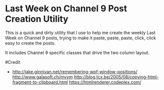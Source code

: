 Last Week on Channel 9 Post Creation Utility
====

This is a quick and dirty utility that I use to help me create the weekly Last Week on Channel 9 posts, trying to make it paste, paste, paste, click, click easy to create the posts.

It includes Channel 9 specific classes that drive the two column layout.

#Credit
* http://jake.ginnivan.net/remembering-wpf-window-positions/
 http://www.galasoft.ch/mvvm
 http://blog.tcx.be/2005/08/copying-html-fragment-to-clipboard.html
 https://htmlrenderer.codeplex.com/
